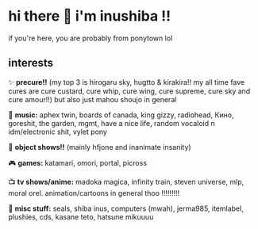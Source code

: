 # hi there 👋 i'm inushiba !!

if you're here, you are probably from ponytown lol

## interests

✨ **precure!!** (my top 3 is hirogaru sky, hugtto & kirakira!! my all time fave cures are cure custard, cure whip, cure wing, cure supreme, cure sky and cure amour!!) but also just mahou shoujo in general

🎵 **music:** aphex twin, boards of canada, king gizzy, radiohead, Кино, goreshit, the garden, mgmt, have a nice life, random vocaloid n idm/electronic shit, vylet pony

🎒 **object shows!!** (mainly hfjone and inanimate insanity)

🎮 **games:** katamari, omori, portal, picross

📺 **tv shows/anime:** madoka magica, infinity train, steven universe, mlp, moral orel.  animation/cartoons in general thoo !!!!!!!!!

💭 **misc stuff:** seals, shiba inus, computers (mwah), jerma985, itemlabel, plushies, cds, kasane teto, hatsune mikuuuu

<!--
**inushiiba/inushiiba** is a ✨ _special_ ✨ repository because its `README.md` (this file) appears on your GitHub profile.

Here are some ideas to get you started:

- 🔭 I’m currently working on ...
- 🌱 I’m currently learning ...
- 👯 I’m looking to collaborate on ...
- 🤔 I’m looking for help with ...
- 💬 Ask me about ...
- 📫 How to reach me: ...
- 😄 Pronouns: ...
- ⚡ Fun fact: ...
-->
